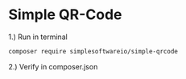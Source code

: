 # Simple QR-Code

1.) Run in terminal
```bash
composer require simplesoftwareio/simple-qrcode
```
2.) Verify in composer.json
